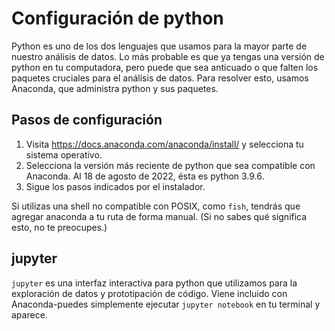 # Configuración de python

Python es uno de los dos lenguajes que usamos para la mayor parte de nuestro análisis de datos. Lo más probable es que ya tengas una versión de python en tu computadora, pero puede que sea anticuado o que falten los paquetes cruciales para el análisis de datos. Para resolver esto, usamos Anaconda, que administra python y sus paquetes.

## Pasos de configuración

1. Visita https://docs.anaconda.com/anaconda/install/ y selecciona tu sistema operativo.
2. Selecciona la versión más reciente de python que sea compatible con Anaconda. Al 18 de agosto de 2022, ésta es python 3.9.6.
3. Sigue los pasos indicados por el instalador.

Si utilizas una shell no compatible con POSIX, como `fish`, tendrás que agregar anaconda a tu ruta de forma manual. (Si no sabes qué significa esto, no te preocupes.)

## jupyter

`jupyter` es una interfaz interactiva para python que utilizamos para la exploración de datos y prototipación de código. Viene incluido con Anaconda-puedes simplemente ejecutar `jupyter notebook` en tu terminal y aparece.
